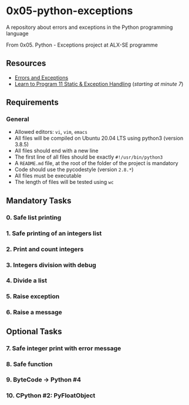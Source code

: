 # 0x05-python-exceptions

A repository about errors and exceptions in the Python programming language

From 0x05. Python - Exceptions project at ALX-SE programme

## Resources

* [Errors and Exceptions](https://docs.python.org/3/tutorial/errors.html)
* [Learn to Program 11 Static & Exception Handling](https://www.youtube.com/watch?v=7vbgD-3s-w4) (*starting at minute 7*)

## Requirements

### General

* Allowed editors: `vi`, `vim`, `emacs`
* All files will be compiled on Ubuntu 20.04 LTS using python3 (version 3.8.5)
* All files should end with a new line
* The first line of all files should be exactly `#!/usr/bin/python3`
* A `README.md` file, at the root of the folder of the project is mandatory
* Code should use the pycodestyle (version `2.8.*`)
* All files must be executable
* The length of files will be tested using `wc`

## Mandatory Tasks

### 0. Safe list printing



### 1. Safe printing of an integers list



### 2. Print and count integers



### 3. Integers division with debug



### 4. Divide a list



### 5. Raise exception



### 6. Raise a message



## Optional Tasks

### 7. Safe integer print with error message



### 8. Safe function



### 9. ByteCode -> Python #4



### 10. CPython #2: PyFloatObject


